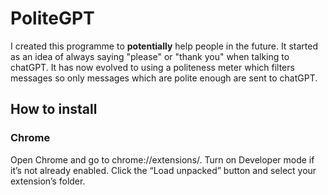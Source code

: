 # PoliteGPT

I created this programme to **potentially** help people in the future. It started as an idea of always saying "please" or "thank you" when talking to chatGPT. It has now evolved to using a politeness meter which filters messages so only messages which are polite enough are sent to chatGPT.

## How to install 

### Chrome
Open Chrome and go to chrome://extensions/.
Turn on Developer mode if it’s not already enabled.
Click the “Load unpacked” button and select your extension’s folder.
